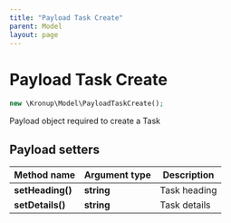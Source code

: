 ```yaml
---
title: "Payload Task Create"
parent: Model
layout: page
---
```


# Payload Task Create

```php
new \Kronup\Model\PayloadTaskCreate();
```

Payload object required to create a Task

## Payload setters

Method name | Argument type | Description
------------ | ------------- | -------------
**setHeading()** | **string** | Task heading
**setDetails()** | **string** | Task details

